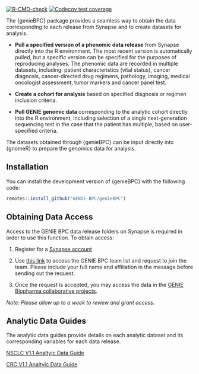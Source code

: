
<!-- badges: start -->

[![R-CMD-check](https://github.com/AxelitoMartin/genieBPC/workflows/R-CMD-check/badge.svg)](https://github.com/AxelitoMartin/genieBPC/actions)
[![Codecov test
coverage](https://codecov.io/gh/AxelitoMartin/genieBPC/branch/master/graph/badge.svg)](https://codecov.io/gh/AxelitoMartin/genieBPC?branch=master)
<!-- badges: end -->
<!--
# genieBPC <img src="man/figures/geniebpc_hex_sticker.png" align="right" height="20" /></a>
 -->
The {genieBPC} package provides a seamless way to obtain the data
corresponding to each release from Synapse and to create datasets for
analysis.

-   **Pull a specified version of a phenomic data release** from Synapse
    directly into the R environment. The most recent version is
    automatically pulled, but a specific version can be specified for
    the purposes of reproducing analyses. The phenomic data are recorded
    in multiple datasets, including: patient characteristics (vital
    status), cancer diagnosis, cancer-directed drug regimens, pathology,
    imaging, medical oncologist assessment, tumor markers and cancer
    panel test.

-   **Create a cohort for analysis** based on specified diagnosis or
    regimen inclusion criteria.

-   **Pull GENIE genomic data** corresponding to the analytic cohort
    directly into the R environment, including selection of a single
    next-generation sequencing test in the case that the patient has
    multiple, based on user-specified criteria.

The datasets obtained through {genieBPC} can be input directly into
{gnomeR} to prepare the genomics data for analysis.

## Installation

You can install the development version of {genieBPC} with the following
code:

``` r
remotes::install_github("GENIE-BPC/genieBPC")
```

## Obtaining Data Access

Access to the GENIE BPC data release folders on Synapse is required in
order to use this function. To obtain access:

1.  Register for a [Synapse account](https://www.synapse.org/#)

2.  Use [this link](https://www.synapse.org/#!Team:3399797) to access
    the GENIE BPC team list and request to join the team. Please include
    your full name and affiliation in the message before sending out the
    request.

3.  Once the request is accepted, you may access the data in the [GENIE
    Biopharma collaborative
    projects](https://www.synapse.org/#!Synapse:syn21226493).

*Note: Please allow up to a week to review and grant access.*

## Analytic Data Guides

The analytic data guides provide details on each analytic dataset and
its corresponding variables for each data release.

[NSCLC V1.1 Analtyic Data
Guide](https://github.com/AxelitoMartin/genieBPC/blob/development/files/BPC_NSCLC_v1.1-consortium_Analytic_Data_Guide.pdf)

[CRC V1.1 Analtyic Data
Guide](https://github.com/AxelitoMartin/genieBPC/blob/development/files/BPC_CRC_v1.1-consortium_Analytic_Data_Guide.pdf)
